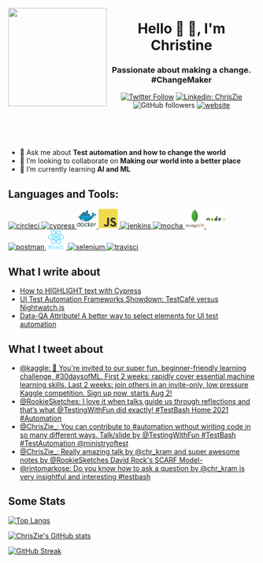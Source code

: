 <img align="left" width="200" height="200" src="https://github.com/ChrisZie/ChrisZie/blob/main/octochristine/octochristine.gif?raw=true"></a>

<h1 align="center">Hello 👋 👩‍, I'm Christine</h1>
<h3 align="center">Passionate about making a change. #ChangeMaker</h3>
<div align="center">
  
[![Twitter Follow](https://img.shields.io/twitter/follow/ChrisZie_?label=Follow)](https://twitter.com/intent/follow?screen_name=ChrisZie_)
[![Linkedin: ChrisZie](https://img.shields.io/badge/-ChrisZie-blue?style=flat-square&logo=Linkedin&logoColor=white&link=https://www.linkedin.com/in/ChrisZie/)](https://www.linkedin.com/in/ChrisZie/)
![GitHub followers](https://img.shields.io/github/followers/chriszie?label=Follow&style=social)
[![website](https://img.shields.io/badge/Website-46a2f1.svg?&style=flat-square&logo=Google-Chrome&logoColor=white&link=https://chriszie.rocks/)](https://chriszie.rocks/)
  
</div>
<br><br><br>

- 💬 Ask me about **Test automation and how to change the world**
- 👯 I’m looking to collaborate on **Making our world into a better place**
- 🌱 I’m currently learning **AI and ML**

## Languages and Tools:

<p align="left"> <a href="https://circleci.com" target="_blank"> <img src="https://www.vectorlogo.zone/logos/circleci/circleci-icon.svg" alt="circleci" width="40" height="40"/> </a> <a href="https://www.cypress.io" target="_blank"> <img src="https://raw.githubusercontent.com/simple-icons/simple-icons/6e46ec1fc23b60c8fd0d2f2ff46db82e16dbd75f/icons/cypress.svg" alt="cypress" width="40" height="40"/> </a> <a href="https://www.docker.com/" target="_blank"> <img src="https://raw.githubusercontent.com/devicons/devicon/master/icons/docker/docker-original-wordmark.svg" alt="docker" width="40" height="40"/> </a> <a href="https://developer.mozilla.org/en-US/docs/Web/JavaScript" target="_blank"> <img src="https://raw.githubusercontent.com/devicons/devicon/master/icons/javascript/javascript-original.svg" alt="javascript" width="40" height="40"/> </a> <a href="https://www.jenkins.io" target="_blank"> <img src="https://www.vectorlogo.zone/logos/jenkins/jenkins-icon.svg" alt="jenkins" width="40" height="40"/> </a> <a href="https://mochajs.org" target="_blank"> <img src="https://www.vectorlogo.zone/logos/mochajs/mochajs-icon.svg" alt="mocha" width="40" height="40"/> </a> <a href="https://www.mongodb.com/" target="_blank"> <img src="https://raw.githubusercontent.com/devicons/devicon/master/icons/mongodb/mongodb-original-wordmark.svg" alt="mongodb" width="40" height="40"/> </a> <a href="https://nodejs.org" target="_blank"> <img src="https://raw.githubusercontent.com/devicons/devicon/master/icons/nodejs/nodejs-original-wordmark.svg" alt="nodejs" width="40" height="40"/> </a> <a href="https://postman.com" target="_blank"> <img src="https://www.vectorlogo.zone/logos/getpostman/getpostman-icon.svg" alt="postman" width="40" height="40"/> </a> <a href="https://reactjs.org/" target="_blank"> <img src="https://raw.githubusercontent.com/devicons/devicon/master/icons/react/react-original-wordmark.svg" alt="react" width="40" height="40"/> </a> <a href="https://www.selenium.dev" target="_blank"> <img src="https://raw.githubusercontent.com/detain/svg-logos/780f25886640cef088af994181646db2f6b1a3f8/svg/selenium-logo.svg" alt="selenium" width="40" height="40"/> </a> <a href="https://travis-ci.org" target="_blank"> <img src="https://www.vectorlogo.zone/logos/travis-ci/travis-ci-icon.svg" alt="travisci" width="40" height="40"/> </a> </p>

## What I write about

<!-- BLOG-POST-LIST:START -->

- [How to HIGHLIGHT text with Cypress](https://dev.to/chriszie/how-to-highlight-text-with-cypress-43do)
- [UI Test Automation Frameworks Showdown: TestCafé versus Nightwatch.js](https://dev.to/chriszie/ui-test-automation-frameworks-showdown-testcafe-versus-nightwatch-js-2e8h)
- [Data-QA Attribute! A better way to select elements for UI test automation](https://dev.to/chriszie/data-qa-attribute-a-better-way-to-select-elements-for-ui-test-automation-48lm)
<!-- BLOG-POST-LIST:END -->

## What I tweet about

<!-- TWITTER:START -->
- [@kaggle: 🚀 You're invited to our super fun, beginner-friendly learning challenge, #30daysofML. First 2 weeks: rapidly cover essential machine learning skills. Last 2 weeks: join others in an invite-only, low pressure Kaggle competition. Sign up now, starts Aug 2!](https://rss.app/articles/cb4e791f6f6d729c074351566bd3a7c508111d6e143eb5e6cee7c809918773d2f150f40868dfdf6ff7ab637bd8130f9467d068e5c0)
- [@RookieSketches: I love it when talks guide us through reflections and that’s what ⁦@TestingWithFun⁩ did exactly! #TestBash Home 2021 #Automation](https://rss.app/articles/cb4e791f6f6d729c074351566bd3a7c508111d6e2d30bdeacbe7b411809264cfe70cea4f2d899a2db0bd6b79df11089462d26fe8c51573148a32c66086)
- [@ChrisZie_: You can contribute to #automation without wiriting code in so many different ways. Talk/slide by @TestingWithFun #TestBash #TestAutomation @ministryoftest](https://rss.app/articles/cb4e791f6f6d729c074351566bd3a7c508111d6e3c37a0e8d1d88e1fbac974d3e30bb04f76d9da68f6a56d7dda12069b64dc6ee1c0127e14)
- [@ChrisZie_: Really amazing talk by @chr_kram and super awesome notes by @RookieSketches David Rock's SCARF Model-](https://rss.app/articles/cb4e791f6f6d729c074351566bd3a7c508111d6e3c37a0e8d1d88e1fbac974d3e30bb04f76d9da68f6a56c7edb160d9568dd6ce1c5177e1d)
- [@rintomarkose: Do you know how to ask a question by @chr_kram is very insightful and interesting #testbash](https://rss.app/articles/cb4e791f6f6d729c074351566bd3a7c508111d6e0d36bcf5cdef86088e8974c2ad0cb15d2d9d9d77f2a66a78d8120e9164d36ae2c2177315893ec3)
<!-- TWITTER:END -->

## Some Stats

[![Top Langs](https://github-readme-stats.vercel.app/api/top-langs?username=chriszie&show_icons=true&locale=en&layout=compact)]()

[![ChrisZie's GitHub stats](https://github-readme-stats.vercel.app/api?username=chriszie&show_icons=true&locale=en)]()

[![GitHub Streak](https://github-readme-streak-stats.herokuapp.com?user=ChrisZie&theme=tokyonight_duo)]()
